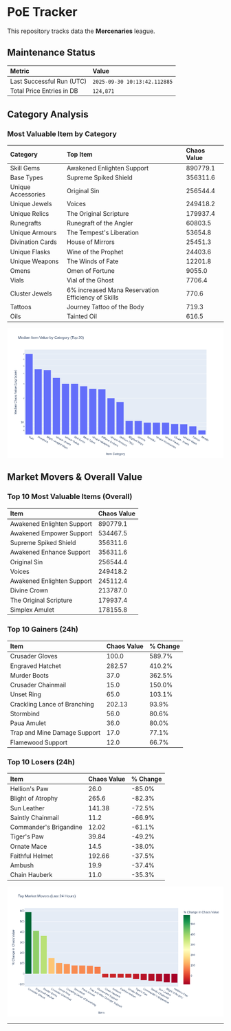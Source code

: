 # PoE Tracker

This repository tracks data the **Mercenaries** league.

## Maintenance Status

<!-- START_MAINTENANCE -->
| Metric | Value |
|:---|:---|
| Last Successful Run (UTC) | `2025-09-30 10:13:42.112885` |
| Total Price Entries in DB | `124,871` |

<!-- END_MAINTENANCE -->

## Category Analysis

<!-- START_CATEGORY_ANALYSIS -->
### Most Valuable Item by Category
| Category | Top Item | Chaos Value |
| :--- | :--- | :--- |
| Skill Gems | Awakened Enlighten Support | 890779.1 |
| Base Types | Supreme Spiked Shield | 356311.6 |
| Unique Accessories | Original Sin | 256544.4 |
| Unique Jewels | Voices | 249418.2 |
| Unique Relics | The Original Scripture | 179937.4 |
| Runegrafts | Runegraft of the Angler | 60803.5 |
| Unique Armours | The Tempest's Liberation | 53654.8 |
| Divination Cards | House of Mirrors | 25451.3 |
| Unique Flasks | Wine of the Prophet | 24403.6 |
| Unique Weapons | The Winds of Fate | 12201.8 |
| Omens | Omen of Fortune | 9055.0 |
| Vials | Vial of the Ghost | 7706.4 |
| Cluster Jewels | 6% increased Mana Reservation Efficiency of Skills | 770.6 |
| Tattoos | Journey Tattoo of the Body | 719.3 |
| Oils | Tainted Oil | 616.5 |


![Category Analysis Chart](charts/category_analysis.png)
<!-- END_CATEGORY_ANALYSIS -->

## Market Movers & Overall Value

<!-- START_ANALYSIS -->
### Top 10 Most Valuable Items (Overall)
| Item | Chaos Value |
| :--- | :--- |
| Awakened Enlighten Support | 890779.1 |
| Awakened Empower Support | 534467.5 |
| Supreme Spiked Shield | 356311.6 |
| Awakened Enhance Support | 356311.6 |
| Original Sin | 256544.4 |
| Voices | 249418.2 |
| Awakened Enlighten Support | 245112.4 |
| Divine Crown | 213787.0 |
| The Original Scripture | 179937.4 |
| Simplex Amulet | 178155.8 |

### Top 10 Gainers (24h)
| Item | Chaos Value | % Change |
| :--- | :--- | :--- |
| Crusader Gloves | 100.0 | 589.7% |
| Engraved Hatchet | 282.57 | 410.2% |
| Murder Boots | 37.0 | 362.5% |
| Crusader Chainmail | 15.0 | 150.0% |
| Unset Ring | 65.0 | 103.1% |
| Crackling Lance of Branching | 202.13 | 93.9% |
| Stormbind | 56.0 | 80.6% |
| Paua Amulet | 36.0 | 80.0% |
| Trap and Mine Damage Support | 17.0 | 77.1% |
| Flamewood Support | 12.0 | 66.7% |

### Top 10 Losers (24h)
| Item | Chaos Value | % Change |
| :--- | :--- | :--- |
| Hellion's Paw | 26.0 | -85.0% |
| Blight of Atrophy | 265.6 | -82.3% |
| Sun Leather | 141.38 | -72.5% |
| Saintly Chainmail | 11.2 | -66.9% |
| Commander's Brigandine | 12.02 | -61.1% |
| Tiger's Paw | 39.84 | -49.2% |
| Ornate Mace | 14.5 | -38.0% |
| Faithful Helmet | 192.66 | -37.5% |
| Ambush | 19.9 | -37.4% |
| Chain Hauberk | 11.0 | -35.3% |


![Market Movers Chart](charts/market_movers.png)
<!-- END_ANALYSIS -->

---
